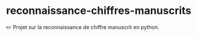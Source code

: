 # reconnaissance-chiffres-manuscrits
:pencil2: Projet sur la reconnaissance de chiffre manuscrit en python.
